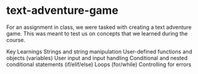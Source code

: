# text-adventure-game
For an assignment in class, we were tasked with creating a text adventure game. This was meant to test us on concepts that we learned during the course.

Key Learnings
Strings and string manipulation
User-defined functions and objects (variables)
User input and input handling
Conditional and nested conditional statements (if/elif/else)
Loops (for/while)
Controlling for errors
